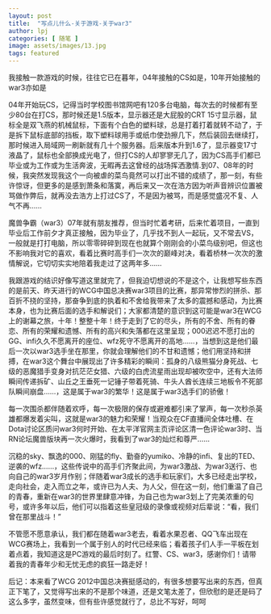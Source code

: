 ```yaml
---
layout: post
title:  "写点儿什么-关于游戏-关于war3"
author: lpj
categories: [ 随笔 ]
image: assets/images/13.jpg
tags: featured
---
```


我接触一款游戏的时候，往往它已在暮年，04年接触的CS如是，10年开始接触的war3亦如是
 
04年开始玩CS，记得当时学校图书馆网吧有120多台电脑，每次去的时候都有至少80台在打CS，那时候还是1.5版本，显示器还是大屁股的CRT 15寸显示器，鼠标全是双飞燕的机械鼠标，下面有个白色的塑料球，总是打着打着就转不动了，于是拆下鼠标底部的挡板，取下塑料球用手或纸巾使劲擦几下，然后装回去继续打，那时候进入局域网一刷新就有几十个服务器。后来版本升到1.6了，显示器变17寸液晶了，鼠标也全部换成光电了，但打CS的人却寥寥无几了，因为CS高手们都已毕业或为工作或为生活奔波，无暇再去这曾经的战场挥洒激情.到07、08年的时候，我突然发现我这个一向被虐的菜鸟竟然可以打出不错的成绩了，那一刻，有些许惊讶，但更多的是感到萧条和落寞，再后来又一次在浩方因为听声音辨识位置被骂做作弊后，就再没去浩方上打过CS了，不是因为被骂，而是感觉盛况不复、人气不再……
 
魔兽争霸（war3）07年就有朋友推荐，但当时忙着考研，后来忙着项目，一直到毕业后工作前夕才真正接触，因为毕业了，几乎找不到人一起玩，又不常去VS，一般就是打打电脑，所以零零碎碎到现在也就算个刚刚会的小菜鸟级别吧，但这也不影响我对它的喜欢，看着比赛时高手们一次次的巅峰对决，看着桥林一次次的激情解说，它切切实实地陪着我走过了这两年多……
 
我跟游戏的结识好像写道这里就完了，但我迫切想说的不是这个，让我想写些东西的是前天、昨天进行的WCG中国总决赛war3项目的比赛，那异常惨烈的拼杀、那百折不挠的坚持，那奋争到底的执着和不舍给我带来了太多的震撼和感动，为比赛本身，也为比赛后面的选手和解说们；大家都清楚的意识到这可能是war3在WCG上的谢幕之旅，十年！整整十年！终于走到了它的尽头，所有的不舍、所有的眷恋、所有的荣耀和遗憾、所有的高兴和失落都在这里呈现；000迟迟不愿打出的GG、infi久久不愿离开的座位、wfz死守不愿离开的高地……，当想到这是他们最后一次以war3选手坐在那里，你就会理解他们的不甘和遗憾；他们用坚持和拼搏，在war3这个舞台中展现出了许多精彩的瞬间：孤身的八级熊猫分身死战、七级的恶魔猎手变身对抗茫茫女猎、六级的白虎流星雨出现却被吹空中，还有大法师瞬间传递拆矿、山丘之王垂死一记锤子带着死骑、牛头人酋长连续三地板令不死部队瞬间崩盘……，这是属于war3的繁华！这是属于war3选手们的骄傲！
 
每一次围杀都伴随着欢呼，每一次极限的保存或避难都引来了掌声，每一次秒杀英雄都爆发着尖叫，这就是war3的魅力和荣耀！当观众在CF直播间全体吐槽、在Dota讨论区质问war3何时开始、在太平洋官网主页评论区清一色评论war3时、当RN论坛魔兽版块再一次火爆时，我看到了war3的灿烂和尊严……
 
沉稳的sky、飘逸的000、刚猛的fly、勤奋的yumiko、冷静的infi、复出的TED、逆袭的wfz……，这些传说中的高手们齐聚此间，为war3激战、为war3送行、也向自己的war3岁月作别；伴随着war3成长的选手和玩家们，大多已经走出学校，走向社会，走入而立之年，或许已为人夫、为人父，但在这一刻，他们重温了自己的青春，重新在war3的世界里肆意冲锋，为自己也为war3划上了完美浓重的句号，或许多年以后，他们可以指着这些皇冠级的录像或视频对后辈说：“看，我们曾在那里战斗！”
 
不管愿不愿意承认，我们都在随着war3老去，看着水果忍者、QQ飞车出现在WCG赛场上，我看到一个属于别人的时代已经来临；看着孩子们人手一平板在划着点着，我知道这是PC游戏的最后时刻了。红警、CS、war3，感谢你们！请带着我的青春年少和无忧无虑的疯狂一路走好！
 
后记：本来看了WCG 2012中国总决赛挺感动的，有很多想要写出来的东西，但真正下笔了，又觉得写出来的不是那个味道，还是文笔太差了，但欣慰的是还是码了这么多字，虽然变味，但有些许感觉就行了，总比不写好，呵呵

